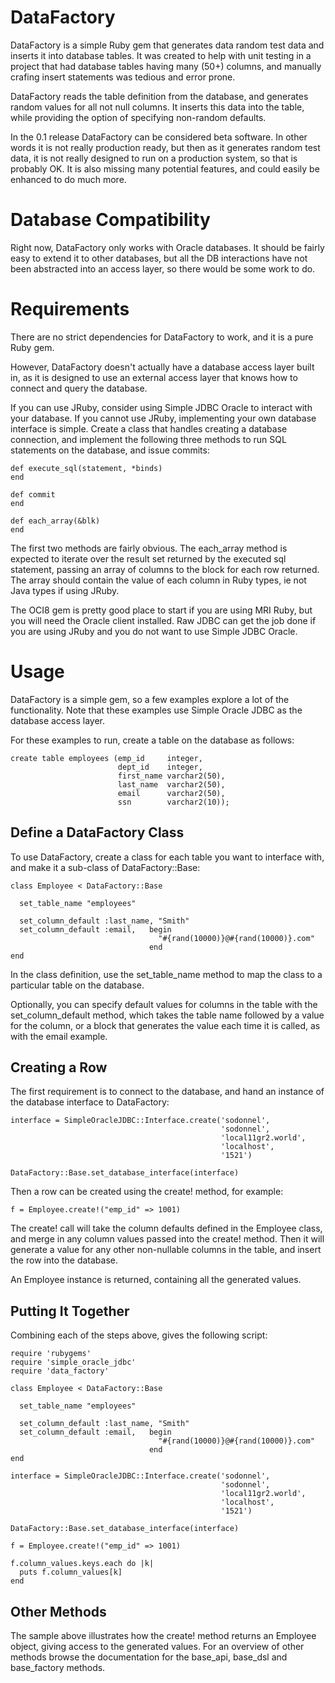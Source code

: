 # DataFactory

DataFactory is a simple Ruby gem that generates data random test data and inserts it into database tables. It was created to help with unit testing in a project that had database tables having many (50+) columns, and manually crafing insert statements was tedious and error prone.

DataFactory reads the table definition from the database, and generates random values for all not null columns. It inserts this data into the table, while providing the option of specifying non-random defaults.

In the 0.1 release DataFactory can be considered beta software. In other words it is not really production ready, but then as it generates random test data, it is not really designed to run on a production system, so that is probably OK. It is also missing many potential features, and could easily be enhanced to do much more.

# Database Compatibility

Right now, DataFactory only works with Oracle databases. It should be fairly easy to extend it to other databases, but all the DB interactions have not been abstracted into an access layer, so there would be some work to do.

# Requirements

There are no strict dependencies for DataFactory to work, and it is a pure Ruby gem.

However, DataFactory doesn't actually have a database access layer built in, as it is designed to use an external access layer that knows how to connect and query the database. 

If you can use JRuby, consider using Simple JDBC Oracle to interact with your database. If you cannot use JRuby, implementing your own database interface is simple. Create a class that handles creating a database connection, and implement the following three methods to run SQL statements on the database, and issue commits:

    def execute_sql(statement, *binds)
    end

    def commit
    end

    def each_array(&blk)
    end

The first two methods are fairly obvious. The each_array method is expected to iterate over the result set returned by the executed sql statement, passing an array of columns to the block for each row returned. The array should contain the value of each column in Ruby types, ie not Java types if using JRuby.

The OCI8 gem is pretty good place to start if you are using MRI Ruby, but you will need the Oracle client installed. Raw JDBC can get the job done if you are using JRuby and you do not want to use Simple JDBC Oracle.

# Usage

DataFactory is a simple gem, so a few examples explore a lot of the functionality. Note that these examples use Simple Oracle JDBC as the database access layer. 

For these examples to run, create a table on the database as follows:

    create table employees (emp_id     integer,
                            dept_id    integer,
                            first_name varchar2(50),
                            last_name  varchar2(50),
                            email      varchar2(50),
                            ssn        varchar2(10));

## Define a DataFactory Class

To use DataFactory, create a class for each table you want to interface with, and make it a sub-class of DataFactory::Base:

    class Employee < DataFactory::Base
    
      set_table_name "employees"
    
      set_column_default :last_name, "Smith"
      set_column_default :email,   begin    
                                     "#{rand(10000)}@#{rand(10000)}.com"
                                   end
    end

In the class definition, use the set_table_name method to map the class to a particular table on the database.

Optionally, you can specify default values for columns in the table with the set_column_default method, which takes the table name followed by a value for the column, or a block that generates the value each time it is called, as with the email example.


## Creating a Row

The first requirement is to connect to the database, and hand an instance of the database interface to DataFactory:

    interface = SimpleOracleJDBC::Interface.create('sodonnel',
                                                   'sodonnel',
                                                   'local11gr2.world',
                                                   'localhost',
                                                   '1521')
    
    DataFactory::Base.set_database_interface(interface)

Then a row can be created using the create! method, for example:

    f = Employee.create!("emp_id" => 1001)

The create! call will take the column defaults defined in the Employee class, and merge in any column values passed into the create! method. Then it will generate a value for any other non-nullable columns in the table, and insert the row into the database.

An Employee instance is returned, containing all the generated values.

## Putting It Together

Combining each of the steps above, gives the following script:

    require 'rubygems'
    require 'simple_oracle_jdbc'
    require 'data_factory'
    
    class Employee < DataFactory::Base
    
      set_table_name "employees"
    
      set_column_default :last_name, "Smith"
      set_column_default :email,   begin
                                     "#{rand(10000)}@#{rand(10000)}.com"
                                   end
    end
    
    interface = SimpleOracleJDBC::Interface.create('sodonnel',
                                                   'sodonnel',
                                                   'local11gr2.world',
                                                   'localhost',
                                                   '1521')
    
    DataFactory::Base.set_database_interface(interface)

    f = Employee.create!("emp_id" => 1001)
    
    f.column_values.keys.each do |k|
      puts f.column_values[k]
    end

## Other Methods

The sample above illustrates how the create! method returns an Employee object, giving access to the generated values. For an overview of other methods browse the documentation for the base_api, base_dsl and base_factory methods.






  